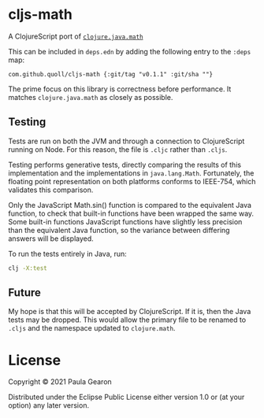 # cljs-math
A ClojureScript port of [`clojure.java.math`](https://clojure.github.io/clojure/branch-master/clojure.java.math-api.html)

This can be included in `deps.edn` by adding the following entry to the `:deps` map:
```
com.github.quoll/cljs-math {:git/tag "v0.1.1" :git/sha ""}
```

The prime focus on this library is correctness before performance. It matches `clojure.java.math` as closely as possible.

## Testing
Tests are run on both the JVM and through a connection to ClojureScript running on Node. For this reason, the file is `.cljc` rather than `.cljs`.

Testing performs generative tests, directly comparing the results of this implementation and the implementations in `java.lang.Math`. Fortunately, the floating point representation on both platforms conforms to IEEE-754, which validates this comparison.

Only the JavaScript Math.sin() function is compared to the equivalent Java function, to check that built-in functions have been wrapped the same way. Some built-in functions JavaScript functions have slightly less precision than the equivalent Java function, so the variance between differing answers will be displayed. 

To run the tests entirely in Java, run:
```bash
clj -X:test
```

## Future
My hope is that this will be accepted by ClojureScript. If it is, then the Java tests may be dropped. This would allow the primary file to be renamed to `.cljs` and the namespace updated to `clojure.math`.

# License
Copyright © 2021 Paula Gearon

Distributed under the Eclipse Public License either version 1.0 or (at
your option) any later version.
